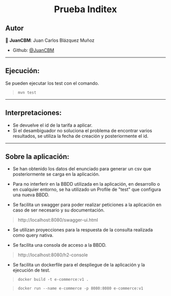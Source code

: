 <h1 align="center">Prueba Inditex </h1>

## Autor

👤 **JuanCBM**: Juan Carlos Blázquez Muñoz

* Github: [@JuanCBM](https://github.com/JuanCBM)

----------------------

## Ejecución:

Se pueden ejecutar los test con el comando.
> `mvn test`

----------------------

## Interpretaciones:

- Se devuelve el id de la tarifa a aplicar.
- Si el desambiguador no soluciona el problema de encontrar varios resultados, se utiliza la fecha
  de creación y posteriormente el id.

----------------------

## Sobre la aplicación:

- Se han obtenido los datos del enunciado para generar un csv que posteriormente se carga en la
  aplicación.

- Para no interferir en la BBDD utilizada en la aplicación, en desarrollo o en cualquier entorno, se
  ha utilizado un Profile de "test" que configura una nueva BBDD.

- Se facilita un swagger para poder realizar peticiones a la aplicación en caso de ser necesario y
  su documentación.

> http://localhost:8080/swagger-ui.html

- Se utilizan proyecciones para la respuesta de la consulta realizada como query nativa.

- Se facilita una consola de acceso a la BBDD.

> http://localhost:8080/h2-console

- Se facilita un dockerfile para el despliegue de la aplicación y la ejecución de test.

> ``docker build -t e-commerce:v1 .``

> ``docker run --name e-commerce -p 8080:8080 e-commerce:v1``